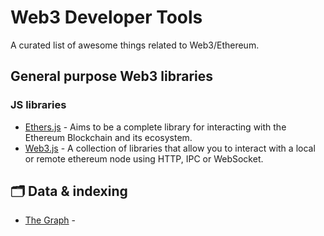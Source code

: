 # Web3 Developer Tools

A curated list of awesome things related to Web3/Ethereum.

## General purpose Web3 libraries
### JS libraries
- [Ethers.js](https://github.com/ethers-io/ethers.js/) - Aims to be a complete library for interacting with the Ethereum Blockchain and its ecosystem.
- [Web3.js](https://github.com/web3/web3.js) - A collection of libraries that allow you to interact with a local or remote ethereum node using HTTP, IPC or WebSocket.


## 🗂 Data & indexing
- [The Graph](https://thegraph.com/en/) - 
